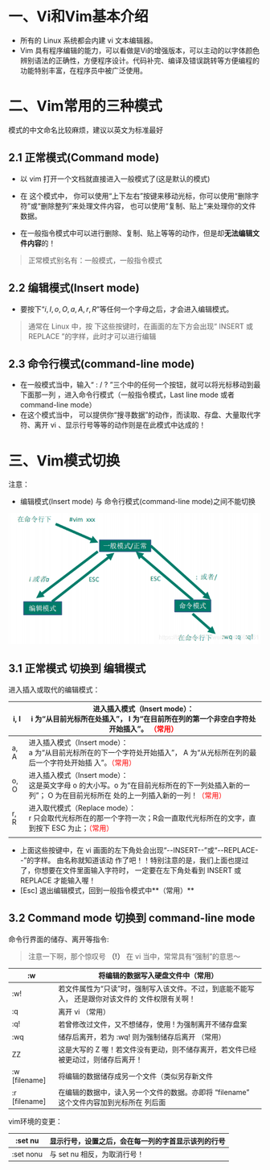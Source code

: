 # 一、Vi和Vim基本介绍

- 所有的 Linux 系统都会内建 vi 文本编辑器。
- Vim 具有程序编辑的能力，可以看做是Vi的增强版本，可以主动的以字体颜色辨别语法的正确性，方便程序设计。代码补完、编译及错误跳转等方便编程的功能特别丰富，在程序员中被广泛使用。



# 二、Vim常用的三种模式

模式的中文命名比较麻烦，建议以英文为标准最好

## 2.1 正常模式(Command mode)

- 以 vim 打开一个文档就直接进入一般模式了(这是默认的模式)

- 在 这个模式中， 你可以使用“上下左右”按键来移动光标，你可以使用“删除字符”或“删除整列”来处理文件内容， 也可以使用“复制、贴上”来处理你的文件数据。
- 在一般指令模式中可以进行删除、复制、贴上等等的动作，但是却**无法编辑文件内容**的！

> 正常模式别名有：一般模式，一般指令模式



## 2.2 编辑模式(Insert mode)

- 要按下“$i, I, o, O, a, A, r, R$”等任何一个字母之后，才会进入编辑模式。

> 通常在 Linux 中，按 下这些按键时，在画面的左下方会出现“ INSERT 或 REPLACE ”的字样，此时才可以进行编辑





## 2.3 命令行模式(command-line mode)

- 在一般模式当中，输入“ : / ? ”三个中的任何一个按钮，就可以将光标移动到最下面那一列 ，进入命令行模式（一般指令模式，Last line mode 或者 command-line mode）
- 在这个模式当中， 可以提供你“搜寻数据”的动作，而读取、存盘、大量取代字符、离开 vi 、显示行号等等的动作则是在此模式中达成的！





# 三、Vim模式切换

注意：

- 编辑模式(Insert mode) 与 命令行模式(command-line mode)之间不能切换

![img](images/20200620160654372.png)

## 3.1 正常模式 切换到 编辑模式

进入插入或取代的编辑模式：

| i, I | 进入插入模式（Insert mode）：<br> i 为“从目前光标所在处插入”， I 为“在目前所在列的第一个非空白字符处开始插入”。 <font color="red">（常用）</font> |
| ---- | ------------------------------------------------------------ |
| a, A | 进入插入模式（Insert mode）：<br/> a 为“从目前光标所在的下一个字符处开始插入”， A 为“从光标所在列的最后一个字符处开始插 入”。<font color="red">（常用）</font> |
| o, O | 进入插入模式（Insert mode）：<br/> 这是英文字母 o 的大小写。o 为“在目前光标所在的下一列处插入新的一列”； O 为在目前光标所在 处的上一列插入新的一列！<font color="red">（常用）</font> |
| r, R | 进入取代模式（Replace mode）：<br/> r 只会取代光标所在的那一个字符一次；R会一直取代光标所在的文字，直到按下 ESC 为止；<font color="red">（常用）</font> |
|      |                                                              |

- 上面这些按键中，在 vi 画面的左下角处会出现“--INSERT--”或“--REPLACE--”的字样。 由名称就知道该动 作了吧！！特别注意的是，我们上面也提过了，你想要在文件里面输入字符时， 一定要在左下角处看到 INSERT 或 REPLACE 才能输入喔！
- [Esc] 退出编辑模式，回到一般指令模式中**（常用）**



## 3.2 Command mode 切换到 command-line mode

命令行界面的储存、离开等指令:

> 注意一下啊，那个惊叹号 **（!）** 在 vi 当中，常常具有“强制”的意思～

| :w            | 将编辑的数据写入硬盘文件中（常用）                           |
| ------------- | ------------------------------------------------------------ |
| :w!           | 若文件属性为“只读”时，强制写入该文件。不过，到底能不能写入， 还是跟你对该文件的 文件权限有关啊！ |
| :q            | 离开 vi （常用）                                             |
| :q!           | 若曾修改过文件，又不想储存，使用 ! 为强制离开不储存盘案      |
| :wq           | 储存后离开，若为 :wq! 则为强制储存后离开 （常用）            |
| ZZ            | 这是大写的 Z 喔！若文件没有更动，则不储存离开，若文件已经被更动过，则储存后离开！ |
| :w [filename] | 将编辑的数据储存成另一个文件（类似另存新文件                 |
| :r [filename] | 在编辑的数据中，读入另一个文件的数据。亦即将 “filename” 这个文件内容加到光标所在 列后面 |



vim环境的变更：

| :set nu   | 显示行号，设置之后，会在每一列的字首显示该列的行号 |
| --------- | -------------------------------------------------- |
| :set nonu | 与 set nu 相反，为取消行号！                       |

